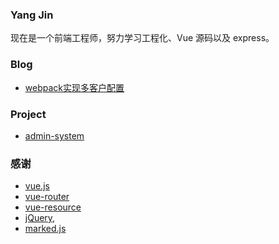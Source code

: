 ### Yang Jin

现在是一个前端工程师，努力学习工程化、Vue 源码以及 express。

### Blog

- [webpack实现多客户配置](https://github.com/yangseas/yangseas.github.io/issues/7)

### Project

- [admin-system](https://github.com/yangseas/admin-system)


### 感谢
- [vue.js](https://github.com/vuejs/vue)
- [vue-router](https://github.com/vuejs/vue-router)
- [vue-resource](https://github.com/vuejs/vue-resource)
- [jQuery](http://jquery.com),
- [marked.js](https://github.com/chjj/marked)

